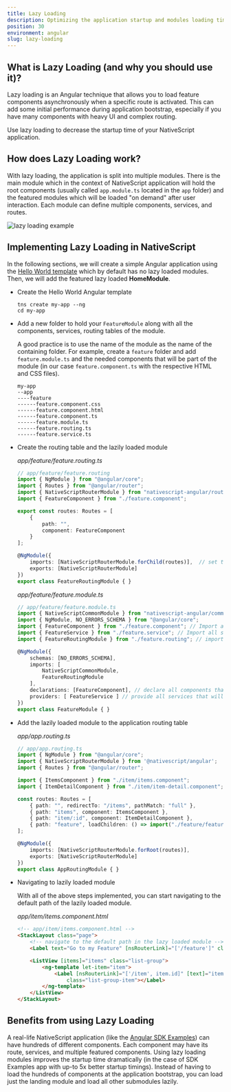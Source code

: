 ```yaml
---
title: Lazy Loading
description: Optimizing the application startup and modules loading time with Angular Lazy Loading. Improving bootstrap and in-app performance by using lazy loading of featured modules with their components, services, and routes.
position: 30
environment: angular
slug: lazy-loading
---
```


## What is Lazy Loading (and why you should use it)?

Lazy loading is an Angular technique that allows you to load feature components asynchronously when a specific route is activated. This can add some initial performance during application bootstrap, especially if you have many components with heavy UI and complex routing. 

Use lazy loading to decrease the startup time of your NativeScript application.

## How does Lazy Loading work?

With lazy loading, the application is split into multiple modules. There is the main module which in the context of NativeScript application will hold the root components (usually called `app.module.ts` located in the `app` folder) and the featured modules which will be loaded "on demand" after user interaction. Each module can define multiple components, services, and routes.

![lazy loading example](../img/performance/lazy.png)


## Implementing Lazy Loading in NativeScript

In the following sections, we will create a simple Angular application using the [Hello World template](https://github.com/NativeScript/nativescript-app-templates/tree/master/packages/template-hello-world-ng) which by default has no lazy loaded modules. Then, we will add the featured lazy loaded **HomeModule**.

- Create the Hello World Angular template

    ```Shell
    tns create my-app --ng
    cd my-app
    ```

- Add a new folder to hold your `FeatureModule` along with all the components, services, routing tables of the module. 

    A good practice is to use the name of the module as the name of the containing folder. For example, create a `feature` folder and add `feature.module.ts` and the needed components that will be part of the module (in our case `feature.component.ts` with the respective HTML and CSS files).
    ```JS
    my-app
    --app
    ----feature
    ------feature.component.css
    ------feature.component.html
    ------feature.component.ts
    ------feature.module.ts
    ------feature.routing.ts
    ------feature.service.ts
    ```

-  Create the routing table and the lazily loaded module

    _app/feature/feature.routing.ts_
    ```TypeScript
    // app/feature/feature.routing
    import { NgModule } from "@angular/core";
    import { Routes } from "@angular/router";
    import { NativeScriptRouterModule } from "nativescript-angular/router";
    import { FeatureComponent } from "./feature.component";

    export const routes: Routes = [
        {
            path: "",
            component: FeatureComponent
        }
    ];

    @NgModule({
        imports: [NativeScriptRouterModule.forChild(routes)],  // set the lazy loaded routes using forChild
        exports: [NativeScriptRouterModule]
    })
    export class FeatureRoutingModule { }
    ```

    _app/feature/feature.module.ts_
    ```TypeScript
    // app/feature/feature.module.ts
    import { NativeScriptCommonModule } from "nativescript-angular/common";
    import { NgModule, NO_ERRORS_SCHEMA } from "@angular/core";
    import { FeatureComponent } from "./feature.component"; // Import all components that will be used in the lazy loaded module
    import { FeatureService } from "./feature.service"; // Import all services that will be used in the lazy loaded module
    import { FeatureRoutingModule } from "./feature.routing"; // import the routing module

    @NgModule({
        schemas: [NO_ERRORS_SCHEMA],
        imports: [
            NativeScriptCommonModule,
            FeatureRoutingModule
        ],
        declarations: [FeatureComponent], // declare all components that will be used within the module
        providers: [ FeatureService ] // provide all services that will be used within the module
    })
    export class FeatureModule { }
    ```

-  Add the lazily loaded module to the application routing table

    _app/app.routing.ts_
    ```TypeScript
    // app/app.routing.ts
    import { NgModule } from "@angular/core";
    import { NativeScriptRouterModule } from '@nativescript/angular';
    import { Routes } from "@angular/router";

    import { ItemsComponent } from "./item/items.component";
    import { ItemDetailComponent } from "./item/item-detail.component";

    const routes: Routes = [
        { path: "", redirectTo: "/items", pathMatch: "full" },
        { path: "items", component: ItemsComponent },
        { path: "item/:id", component: ItemDetailComponent },
        { path: "feature", loadChildren: () => import("./feature/feature.module").then(m => m.FeatureModule) }, // lazy loaded module
    ];

    @NgModule({
        imports: [NativeScriptRouterModule.forRoot(routes)],
        exports: [NativeScriptRouterModule]
    })
    export class AppRoutingModule { }
    ```


-  Navigating to lazily loaded module

    With all of the above steps implemented, you can start navigating to the default path of the lazily loaded module.

    _app/item/items.component.html_
    ```HTML
    <!-- app/item/items.component.html -->
    <StackLayout class="page">
        <!-- navigate to the default path in the lazy loaded module -->
        <Label text="Go to my Feature" [nsRouterLink]="['/feature']" class="h2 m-10"></Label>

        <ListView [items]="items" class="list-group">
            <ng-template let-item="item">
                <Label [nsRouterLink]="['/item', item.id]" [text]="item.name"
                    class="list-group-item"></Label>
            </ng-template>
        </ListView>
    </StackLayout>
    ```

## Benefits from using Lazy Loading

A real-life NativeScript application (like the [Angular SDK Examples](https://github.com/NativeScript/nativescript-sdk-examples-ng)) can have hundreds of different components. Each component may have its route, services, and multiple featured components. Using lazy loading modules improves the startup time dramatically (in the case of SDK Examples app with up-to 5x better startup timings). Instead of having to load the hundreds of components at the application bootstrap, you can load just the landing module and load all other submodules lazily.
